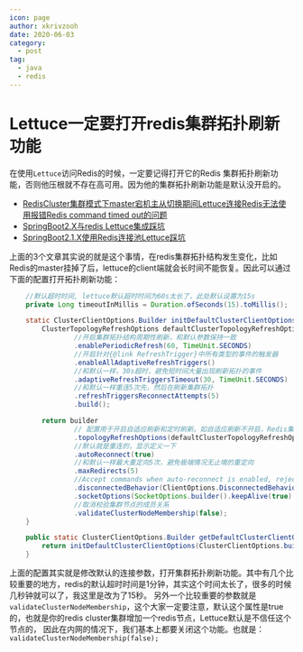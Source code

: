 ```yaml
---
icon: page
author: xkrivzooh
date: 2020-06-03
category:
  - post
tag:
  - java
  - redis
---
```


# Lettuce一定要打开redis集群拓扑刷新功能

在使用`Lettuce`访问Redis的时候，一定要记得打开它的Redis 集群拓扑刷新功能，否则他压根就不存在高可用。因为他的集群拓扑刷新功能是默认没开启的。

- [RedisCluster集群模式下master宕机主从切换期间Lettuce连接Redis无法使用报错Redis command timed out的问题](https://blog.csdn.net/ankeway/article/details/100136675)
- [SpringBoot2.X与redis Lettuce集成踩坑](https://juejin.im/post/5e12e39cf265da5d381d0f00)
- [SpringBoot2.1.X使用Redis连接池Lettuce踩坑](https://www.cnblogs.com/gavincoder/p/12731833.html)

上面的3个文章其实说的就是这个事情，在redis集群拓扑结构发生变化，比如Redis的master挂掉了后，lettuce的client端就会长时间不能恢复。因此可以通过下面的配置打开拓扑刷新功能：

```java
	//默认超时时间, lettuce默认超时时间为60s太长了，此处默认设置为15s
	private Long timeoutInMillis = Duration.ofSeconds(15).toMillis();

	static ClusterClientOptions.Builder initDefaultClusterClientOptions(ClusterClientOptions.Builder builder) {
		ClusterTopologyRefreshOptions defaultClusterTopologyRefreshOptions = ClusterTopologyRefreshOptions.builder()
				//开启集群拓扑结构周期性刷新，和默认参数保持一致
				.enablePeriodicRefresh(60, TimeUnit.SECONDS)
				//开启针对{@link RefreshTrigger}中所有类型的事件的触发器
				.enableAllAdaptiveRefreshTriggers()
				//和默认一样，30s超时，避免短时间大量出现刷新拓扑的事件
				.adaptiveRefreshTriggersTimeout(30, TimeUnit.SECONDS)
				//和默认一样重连5次先，然后在刷新集群拓扑
				.refreshTriggersReconnectAttempts(5)
				.build();

		return builder
				// 配置用于开启自适应刷新和定时刷新。如自适应刷新不开启，Redis集群变更时将会导致连接异常
				.topologyRefreshOptions(defaultClusterTopologyRefreshOptions)
				//默认就是重连的，显示定义一下
				.autoReconnect(true)
				//和默认一样最大重定向5次，避免极端情况无止境的重定向
				.maxRedirects(5)
				//Accept commands when auto-reconnect is enabled, reject commands when auto-reconnect is disabled.
				.disconnectedBehavior(ClientOptions.DisconnectedBehavior.DEFAULT)
				.socketOptions(SocketOptions.builder().keepAlive(true).tcpNoDelay(true).build())
				//取消校验集群节点的成员关系
				.validateClusterNodeMembership(false);
	}

	public static ClusterClientOptions.Builder getDefaultClusterClientOptionBuilder() {
		return initDefaultClusterClientOptions(ClusterClientOptions.builder());
	}
```

上面的配置其实就是修改默认的连接参数，打开集群拓扑刷新功能。其中有几个比较重要的地方，redis的默认超时时间是1分钟，其实这个时间太长了，很多的时候几秒钟就可以了，我这里是改为了15秒。
另外一个比较重要的参数就是`validateClusterNodeMembership`，这个大家一定要注意，默认这个属性是true的，也就是你的redis cluster集群增加一个redis节点，Lettuce默认是不信任这个节点的，
因此在内网的情况下，我们基本上都要关闭这个功能。也就是：`validateClusterNodeMembership(false);`

<!-- @include: ../scaffolds/post_footer.md -->
